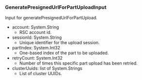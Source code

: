 ### GeneratePresignedUrlForPartUploadInput
Input for generatePresignedUrlForPartUpload.

- account: System.String
  - RSC account id.
- sessionId: System.String
  - Unique identifier for the upload session.
- partIndex: System.Int32
  - One-based index of the part to be uploaded.
- retryCount: System.Int32
  - Number of times this specific part upload has been retried.
- clusterUuids: list of System.Strings
  - List of cluster UUIDs.
